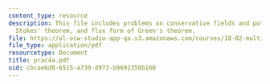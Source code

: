 ```yaml
---
content_type: resource
description: This file includes problems on conservative fields and potential functions,
  Stokes' theorem, and flux form of Green's theorem.
file: https://ol-ocw-studio-app-qa.s3.amazonaws.com/courses/18-02-multivariable-calculus-spring-2006/cbcae6d86515a730d973b9692358b160_prac4a.pdf
file_type: application/pdf
resourcetype: Document
title: prac4a.pdf
uid: cbcae6d8-6515-a730-d973-b9692358b160
---
```

